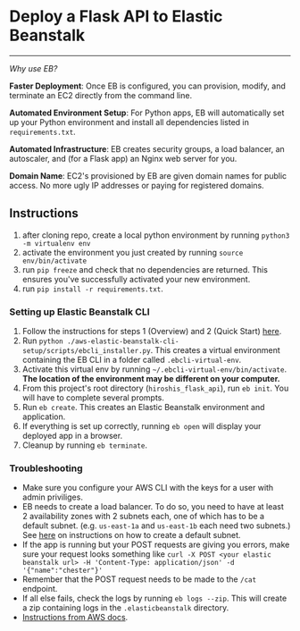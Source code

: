 # Deploy a Flask API to Elastic Beanstalk
---
_Why use EB?_   

**Faster Deployment**: Once EB is configured, you can provision, modify, and terminate an EC2 directly from the command line.  

**Automated Environment Setup**: For Python apps, EB will automatically set up your Python environment and install all dependencies listed in `requirements.txt`.

**Automated Infrastructure**: EB creates security groups, a load balancer, an autoscaler, and (for a Flask app) an Nginx web server for you.  

**Domain Name**: EC2's provisioned by EB are given domain names for public access. No more ugly IP addresses or paying for registered domains.

Instructions
---
1. after cloning repo, create a local python environment by running `python3 -m virtualenv env`
2. activate the environment you just created by running `source env/bin/activate`
3. run `pip freeze` and check that no dependencies are returned. This ensures you've successfully activated your new environment.
4. run `pip install -r requirements.txt`.

### Setting up Elastic Beanstalk CLI
1. Follow the instructions for steps 1 (Overview) and 2 (Quick Start) [here](https://github.com/aws/aws-elastic-beanstalk-cli-setup).
2. Run `python ./aws-elastic-beanstalk-cli-setup/scripts/ebcli_installer.py`. This creates a virtual environment containing the EB CLI in a folder called `.ebcli-virtual-env`.
3. Activate this virtual env by running `~/.ebcli-virtual-env/bin/activate`. **The location of the environment may be different on your computer.**
4. From this project's root directory (`hiroshis_flask_api`), run `eb init`. You will have to complete several prompts.
5. Run `eb create`. This creates an Elastic Beanstalk environment and application.
6. If everything is set up correctly, running `eb open` will display your deployed app in a browser.
7. Cleanup by running `eb terminate`.

### Troubleshooting
- Make sure you configure your AWS CLI with the keys for a user with admin priviliges.
- EB needs to create a load balancer. To do so, you need to have at least 2 availability zones with 2 subnets each, one of which has to be a default subnet. (e.g. `us-east-1a` and `us-east-1b` each need two subnets.) See [here](https://docs.aws.amazon.com/vpc/latest/userguide/default-vpc.html#create-default-subnet) on instructions on how to create a default subnet.
- If the app is running but your POST requests are giving you errors, make sure your request looks something like `curl -X POST <your elastic beanstalk url> -H 'Content-Type: application/json' -d '{"name":"chester"}'`
- Remember that the POST request needs to be made to the `/cat` endpoint.
- If all else fails, check the logs by running `eb logs --zip`. This will create a zip containing logs in the `.elasticbeanstalk` directory.
- [Instructions from AWS docs](https://docs.aws.amazon.com/elasticbeanstalk/latest/dg/create-deploy-python-flask.html).
